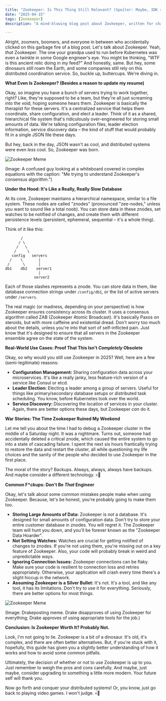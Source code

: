 ```yaml
---
title: "Zookeeper: Is This Thing Still Relevant? (Spoiler: Maybe, IDK 💀🙏)"
date: "2025-04-15"
tags: [Zookeeper]
description: "A mind-blowing blog post about Zookeeper, written for chaotic Gen Z engineers. Prepare for existential dread and questionable architectural decisions."

---
```


Alright, zoomers, boomers, and everyone in between who accidentally clicked on this garbage fire of a blog post. Let's talk about Zookeeper. Yeah, *that* Zookeeper. The one your grandpa used to run before Kubernetes was even a twinkle in some Google engineer's eye. You might be thinking, "WTF is this ancient relic doing in my feed?" And honestly, same. But hey, some dinosaurs still roam the Earth, and some companies still rely on this distributed coordination service. So, buckle up, buttercups. We're diving in.

**What Even *Is* Zookeeper? (Besides a reason to update my resume)**

Okay, so imagine you have a bunch of servers trying to work together, right? Like, they're supposed to be a team, but they're all just screaming into the void, hoping someone hears them. Zookeeper is basically the therapist for these servers. It's a centralized service that helps them coordinate, share configuration, and elect a leader. Think of it as a shared, hierarchical file system that's ridiculously over-engineered for storing small amounts of data. We're talking configuration files, leader election information, service discovery data – the kind of stuff that would probably fit in a single JSON file these days.

But hey, back in the day, JSON wasn't as cool, and distributed systems were even *less* cool. So, Zookeeper was born.

![Zookeeper Meme](https://i.imgflip.com/3n565x.jpg)

(Image: A confused guy looking at a whiteboard covered in complex equations with the caption: "Me trying to understand Zookeeper's consensus algorithm.")

**Under the Hood: It's Like a Really, Really Slow Database**

At its core, Zookeeper maintains a hierarchical namespace, similar to a file system. These nodes are called "znodes" (pronounced "zee-nodes," unless you want to sound like a total noob). You can store data in these znodes, set watches to be notified of changes, and create them with different persistence levels (persistent, ephemeral, sequential – it's a whole thing).

Think of it like this:

```ascii
       /
      / \
     /   \
    /     \
   config   servers
  /    \       |
 /      \      |
db1    db2    server1
               |
             server2
```

Each of those slashes represents a znode. You can store data in them, like database connection strings under `/config/db1`, or the list of active servers under `/servers`.

The real magic (or madness, depending on your perspective) is how Zookeeper ensures consistency across its cluster. It uses a consensus algorithm called ZAB (Zookeeper Atomic Broadcast). It's basically Paxos on steroids, but with more caffeine and existential dread. Don't worry too much about the details, unless you're into that sort of self-inflicted pain. Just know that it's designed to ensure that all servers in the Zookeeper ensemble agree on the state of the system.

**Real-World Use Cases: Proof That This Isn't *Completely* Obsolete**

Okay, so why would you still use Zookeeper in 2025? Well, here are a few (semi-legitimate) reasons:

*   **Configuration Management:** Sharing configuration data across your microservices. It's like a really janky, less feature-rich version of a service like Consul or etcd.
*   **Leader Election:** Electing a leader among a group of servers. Useful for things like primary/secondary database setups or distributed task scheduling. You know, before Kubernetes took over the world.
*   **Service Discovery:** Discovering the location of services in your cluster. Again, there are better options these days, but Zookeeper *can* do it.

**War Stories: The Time Zookeeper Ruined My Weekend**

Let me tell you about the time I had to debug a Zookeeper cluster in the middle of a Saturday night. It was a nightmare. Turns out, someone had accidentally deleted a critical znode, which caused the entire system to go into a state of cascading failure. I spent the next six hours frantically trying to restore the data and restart the cluster, all while questioning my life choices and the sanity of the people who decided to use Zookeeper in the first place.

The moral of the story? Backups. Always, always, always have backups. And maybe consider a different technology. 💀🙏

**Common F*ckups: Don't Be *That* Engineer**

Okay, let's talk about some common mistakes people make when using Zookeeper. Because, let's be honest, you're probably going to make them too.

*   **Storing Large Amounts of Data:** Zookeeper is *not* a database. It's designed for small amounts of configuration data. Don't try to store your entire customer database in znodes. You will regret it. The Zookeeper team will hunt you down, and you'll be forever known as the "Zookeeper Data Hoarder".
*   **Not Setting Watches:** Watches are crucial for getting notified of changes to znodes. If you're not using them, you're missing out on a key feature of Zookeeper. Also, your code will probably break in weird and unpredictable ways.
*   **Ignoring Connection Issues:** Zookeeper connections can be flaky. Make sure your code is resilient to connection loss and retries appropriately. Otherwise, your application will crash every time there's a slight hiccup in the network.
*   **Assuming Zookeeper is a Silver Bullet:** It's not. It's a tool, and like any tool, it has its limitations. Don't try to use it for everything. Seriously, there are better options for most things.

![Zookeeper Meme](https://i.kym-cdn.com/photos/images/newsfeed/001/809/987/f66.jpg)

(Image: Drakeposting meme. Drake disapproves of using Zookeeper for everything; Drake approves of using appropriate tools for the job.)

**Conclusion: Is Zookeeper Worth It? Probably Not.**

Look, I'm not going to lie. Zookeeper is a bit of a dinosaur. It's old, it's complex, and there are often better alternatives. But, if you're stuck with it, hopefully, this guide has given you a slightly better understanding of how it works and how to avoid some common pitfalls.

Ultimately, the decision of whether or not to use Zookeeper is up to you. Just remember to weigh the pros and cons carefully. And maybe, just maybe, consider upgrading to something a little more modern. Your future self will thank you.

Now go forth and conquer your distributed systems! Or, you know, just go back to playing video games. I won't judge. 💀🙏
